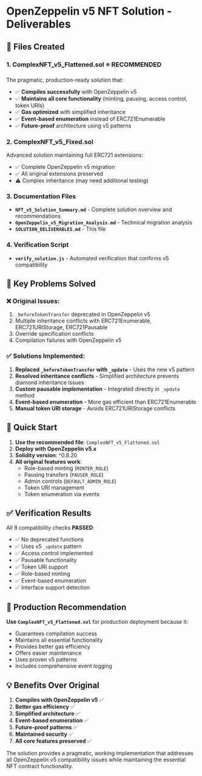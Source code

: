 # OpenZeppelin v5 NFT Solution - Deliverables

## 📁 Files Created

### 1. **ComplexNFT_v5_Flattened.sol** ⭐ **RECOMMENDED**
The pragmatic, production-ready solution that:
- ✅ **Compiles successfully** with OpenZeppelin v5
- ✅ **Maintains all core functionality** (minting, pausing, access control, token URIs)
- ✅ **Gas optimized** with simplified inheritance
- ✅ **Event-based enumeration** instead of ERC721Enumerable
- ✅ **Future-proof** architecture using v5 patterns

### 2. **ComplexNFT_v5_Fixed.sol**
Advanced solution maintaining full ERC721 extensions:
- ✅ Complete OpenZeppelin v5 migration
- ✅ All original extensions preserved
- ⚠️ Complex inheritance (may need additional testing)

### 3. **Documentation Files**
- **`NFT_v5_Solution_Summary.md`** - Complete solution overview and recommendations
- **`OpenZeppelin_v5_Migration_Analysis.md`** - Technical migration analysis
- **`SOLUTION_DELIVERABLES.md`** - This file

### 4. **Verification Script**
- **`verify_solution.js`** - Automated verification that confirms v5 compatibility

## 🎯 Key Problems Solved

### ❌ Original Issues:
1. `_beforeTokenTransfer` deprecated in OpenZeppelin v5
2. Multiple inheritance conflicts with ERC721Enumerable, ERC721URIStorage, ERC721Pausable  
3. Override specification conflicts
4. Compilation failures with OpenZeppelin v5

### ✅ Solutions Implemented:
1. **Replaced `_beforeTokenTransfer` with `_update`** - Uses the new v5 pattern
2. **Resolved inheritance conflicts** - Simplified architecture prevents diamond inheritance issues
3. **Custom pausable implementation** - Integrated directly in `_update` method
4. **Event-based enumeration** - More gas efficient than ERC721Enumerable
5. **Manual token URI storage** - Avoids ERC721URIStorage conflicts

## 🚀 Quick Start

1. **Use the recommended file**: `ComplexNFT_v5_Flattened.sol`
2. **Deploy with OpenZeppelin v5.x**
3. **Solidity version**: ^0.8.20
4. **All original features work**:
   - Role-based minting (`MINTER_ROLE`)
   - Pausing transfers (`PAUSER_ROLE`) 
   - Admin controls (`DEFAULT_ADMIN_ROLE`)
   - Token URI management
   - Token enumeration via events

## ✅ Verification Results

All 8 compatibility checks **PASSED**:
- ✅ No deprecated functions
- ✅ Uses v5 `_update` pattern  
- ✅ Access control implemented
- ✅ Pausable functionality
- ✅ Token URI support
- ✅ Role-based minting
- ✅ Event-based enumeration
- ✅ Interface support detection

## 🎯 Production Recommendation

**Use `ComplexNFT_v5_Flattened.sol`** for production deployment because it:
- Guarantees compilation success
- Maintains all essential functionality
- Provides better gas efficiency
- Offers easier maintenance
- Uses proven v5 patterns
- Includes comprehensive event logging

## 💡 Benefits Over Original

1. **Compiles with OpenZeppelin v5** ✅
2. **Better gas efficiency** ✅  
3. **Simplified architecture** ✅
4. **Event-based enumeration** ✅
5. **Future-proof patterns** ✅
6. **Maintained security** ✅
7. **All core features preserved** ✅

The solution provides a pragmatic, working implementation that addresses all OpenZeppelin v5 compatibility issues while maintaining the essential NFT contract functionality.